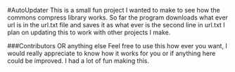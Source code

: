 #AutoUpdater
This is a small fun project I wanted to make to see how the commons compress library works. So far the program downloads what ever url is in the url.txt file and saves it as what ever is the second line in url.txt
I plan on updating this to work with other projects I make.

###Contributors OR anything else
Feel free to use this how ever you want, I would really appreciate to know how it works for you or if anything here could be improved. I had a lot of fun making this.